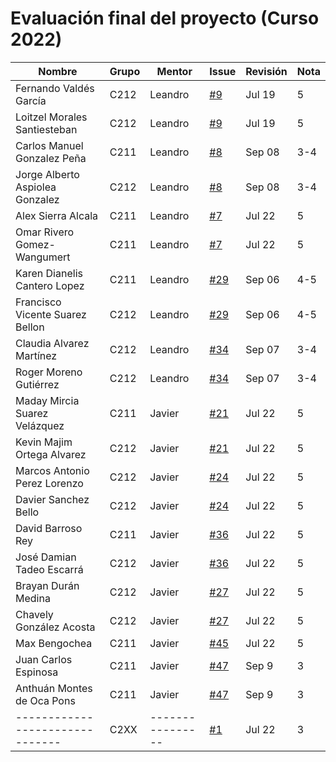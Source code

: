 # Evaluación final del proyecto (Curso 2022)

| Nombre                          | Grupo | Mentor           | Issue                                             | Revisión | Nota |
|---------------------------------|-------|------------------|---------------------------------------------------|----------|------|
| Fernando Valdés García          | C212  | Leandro          | [#9](https://github.com/matcom/domino/issues/9)   | Jul 19   |5     |
| Loitzel Morales Santiesteban    | C212  | Leandro          | [#9](https://github.com/matcom/domino/issues/9)   | Jul 19   |5     |
| Carlos Manuel Gonzalez Peña     | C211  | Leandro          | [#8](https://github.com/matcom/domino/issues/8)   | Sep 08   |3-4   |
| Jorge Alberto Aspiolea Gonzalez | C212  | Leandro          | [#8](https://github.com/matcom/domino/issues/8)   | Sep 08   |3-4   |
| Alex Sierra Alcala              | C211  | Leandro          | [#7](https://github.com/matcom/domino/issues/7)   | Jul 22   |5     |
| Omar Rivero Gomez-Wangumert     | C211  | Leandro          | [#7](https://github.com/matcom/domino/issues/7)   | Jul 22   |5     |
| Karen Dianelis Cantero Lopez    | C211  | Leandro          | [#29](https://github.com/matcom/domino/issues/29) | Sep 06   |4-5   |
| Francisco Vicente Suarez Bellon | C212  | Leandro          | [#29](https://github.com/matcom/domino/issues/29) | Sep 06   |4-5   |
| Claudia Alvarez Martínez        | C212  | Leandro          | [#34](https://github.com/matcom/domino/issues/34) | Sep 07   |3-4   |
| Roger Moreno Gutiérrez          | C212  | Leandro          | [#34](https://github.com/matcom/domino/issues/34) | Sep 07   |3-4   |
| Maday Mircia Suarez Velázquez   | C211  | Javier           | [#21](https://github.com/matcom/domino/issues/21) | Jul 22   |5     |
| Kevin Majim Ortega Alvarez      | C212  | Javier           | [#21](https://github.com/matcom/domino/issues/21) | Jul 22   |5     |
| Marcos Antonio Perez Lorenzo    | C212  | Javier           | [#24](https://github.com/matcom/domino/issues/24) | Jul 22   |5     |
| Davier Sanchez Bello            | C212  | Javier           | [#24](https://github.com/matcom/domino/issues/24) | Jul 22   |5     |
| David Barroso Rey               | C211  | Javier           | [#36](https://github.com/matcom/domino/issues/36) | Jul 22   |5     |
| José Damian Tadeo Escarrá       | C212  | Javier           | [#36](https://github.com/matcom/domino/issues/36) | Jul 22   |5     |
| Brayan Durán Medina             | C212  | Javier           | [#27](https://github.com/matcom/domino/issues/27) | Jul 22   |5     |
| Chavely González Acosta         | C212  | Javier           | [#27](https://github.com/matcom/domino/issues/27) | Jul 22   |5     |
| Max Bengochea                   | C211  | Javier           | [#45](https://github.com/matcom/domino/issues/45) | Jul 22   |5     |
| Juan Carlos Espinosa            | C211  | Javier           | [#47](https://github.com/matcom/domino/issues/47) | Sep 9    |3     |
| Anthuán Montes de Oca Pons      | C211  | Javier           | [#47](https://github.com/matcom/domino/issues/47) | Sep 9    |3     |
| ------------------------------- | C2XX  | ---------------- | [#1](https://github.com/matcom/domino/issues/1)   | Jul 22   |3     |
